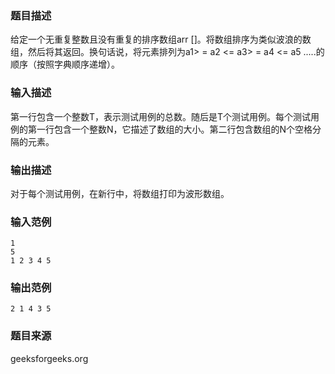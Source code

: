 ### 题目描述
给定一个无重复整数且没有重复的排序数组arr []。将数组排序为类似波浪的数组，然后将其返回。换句话说，将元素排列为a1> = a2 <= a3> = a4 <= a5 .....的顺序（按照字典顺序递增）。
### 输入描述
第一行包含一个整数T，表示测试用例的总数。随后是T个测试用例。每个测试用例的第一行包含一个整数N，它描述了数组的大小。第二行包含数组的N个空格分隔的元素。
### 输出描述
对于每个测试用例，在新行中，将数组打印为波形数组。
### 输入范例
```
1
5
1 2 3 4 5
```
### 输出范例
```
2 1 4 3 5
```
### 题目来源
geeksforgeeks.org

